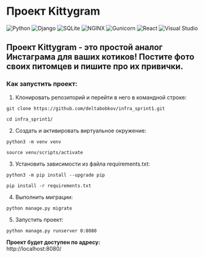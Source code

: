 # Проект Kittygram

![Python](https://img.shields.io/badge/Python-313131?style=flat&logo=Python&logoColor=white&labelColor=306998)
![Django](https://img.shields.io/badge/Django-313131?style=flat&logo=django&labelColor=092e20)
![SQLite](https://img.shields.io/badge/SQLite-313131?style=flat&logo=sqlite&logoColor=ffffff&labelColor=033b55)
![NGINX](https://img.shields.io/badge/NGINX-313131?style=flat&logo=nginx&labelColor=009639)
![Gunicorn](https://img.shields.io/badge/Gunicorn-313131?style=flat&logo=gunicorn&logoColor=ffffff&labelColor=499848)
![React](https://img.shields.io/badge/React-313131?style=flat&logo=React&logoColor=ffffff&labelColor=61DBFB)
![Visual Studio](https://img.shields.io/badge/VS%20Code-313131?style=flat&logo=visualstudiocode&logoColor=ffffff&labelColor=0098FF)


## Проект Kittygram - это простой аналог Инстаграма для ваших котиков! Постите фото своих питомцев и пишите про их привички.


### Как запустить проект:

1. Клонировать репозиторий и перейти в него в командной строке:

```
git clone https://github.com/deltabobkov/infra_sprint1.git

cd infra_sprint1/
```

2. Cоздать и активировать виртуальное окружение:

```
python3 -m venv venv

source venv/scripts/activate
```

3. Установить зависимости из файла requirements.txt:

```
python3 -m pip install --upgrade pip

pip install -r requirements.txt
```

4. Выполнить миграции:

```
python manage.py migrate
```

5. Запустить проект:

```
python manage.py runserver 0:8080
```
  
**Проект будет доступен по адресу:**  
http://localhost:8080/
